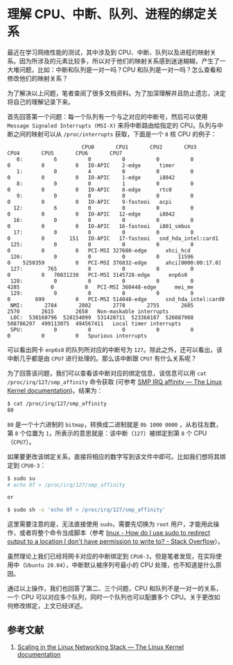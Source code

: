 # 理解 CPU、中断、队列、进程的绑定关系


最近在学习网络性能的测试，其中涉及到 CPU、中断、队列以及进程的映射关系。因为所涉及的元素比较多，所以对于他们的映射关系感到迷迷糊糊，产生了一大堆问题，比如：中断和队列是一对一吗？CPU 和队列是一对一吗？怎么查看和修改他们的映射关系？

为了解决以上问题，笔者查阅了很多文档资料。为了加深理解并且防止遗忘，决定将自己的理解记录下来。

<!--more-->

首先回答第一个问题：每一个队列有一个与之对应的中断号，然后可以使用 `Message Signaled Interrupts (MSI-X)` 来将中断路由给指定的 CPU。队列与中断之间的映射可以从 `/proc/interrupts` 获取，下面是一个 `8` 核 CPU 的例子：

```
						CPU0       CPU1       CPU2       CPU3       CPU4       CPU5       CPU6       CPU7       
   0:          6          0          0          0          0          0          0          0   IO-APIC    2-edge      timer
   1:          0          4          0          0          0          0          0          0   IO-APIC    1-edge      i8042
   8:          0          0          1          0          0          0          0          0   IO-APIC    8-edge      rtc0
   9:          0          0          0          0          0          0          0          0   IO-APIC    9-fasteoi   acpi
  12:          6          0          0          0          0          0          0          0   IO-APIC   12-edge      i8042
  16:          0          0          0          0          0          0          0          0   IO-APIC   16-fasteoi   i801_smbus
  17:          0          0          0          0          0          0          0        151   IO-APIC   17-fasteoi   snd_hda_intel:card1
 125:          0          0          0          0          0          0          0          0   PCI-MSI 327680-edge      xhci_hcd
 126:          0          0          0          0      11596          0    5250359          0   PCI-MSI 376832-edge      ahci[0000:00:17.0]
 127:        765          0          0          0          0          0          0   70831230   PCI-MSI 3145728-edge      enp6s0
 128:          0          0          0          0          0       4285          0          0   PCI-MSI 360448-edge      mei_me
 129:          0          0          0          0          0          0        699          0   PCI-MSI 514048-edge      snd_hda_intel:card0
 NMI:       2784       2802       2778       2755       2605       2570       2615       2658   Non-maskable interrupts
 LOC:  530160796  528154099  531420711  523368187  526087908  508786297  499113075  494567411   Local timer interrupts
 SPU:          0          0          0          0          0          0          0          0   Spurious interrupts
```

可以看出网卡 `enp6s0` 的队列所对应的中断号为 `127`。除此之外，还可以看出，该中断几乎都是由 `CPU7` 进行处理的。那么该中断跟 `CPU7` 有什么关系呢？

为了回答该问题，我们可以查看该中断对应的绑定信息，该信息可以用 `cat /proc/irq/127/smp_affinity` 命令获取 (可参考 [SMP IRQ affinity — The Linux Kernel documentation](https://www.kernel.org/doc/html/latest/core-api/irq/irq-affinity.html))。结果为：

```bash
$ cat /proc/irq/127/smp_affinity
80
```

`80` 是一个十六进制的 `bitmap`，转换成二进制就是 `0b 1000 0000` ，从右往左数，第 `8` 个位置为 `1`，所表示的意思就是：该中断（`127`）被绑定到第 `8` 个 CPU （`CPU7`）。

如果要更改该绑定关系，直接将相应的数字写到该文件中即可。比如我们想将其绑定到 `CPU0-3`：

```bash
$ sudo su
# echo 0f > /proc/irq/127/smp_affinity

or

$ sudo sh -c 'echo 0f > /proc/irq/127/smp_affinity'
```

这里需要注意的是，无法直接使用 `sudo`，需要先切换为 `root` 用户，才能用此操作，或者将整个命令当成脚本（参考 [linux - How do I use sudo to redirect output to a location I don't have permission to write to? - Stack Overflow](https://stackoverflow.com/questions/82256/how-do-i-use-sudo-to-redirect-output-to-a-location-i-dont-have-permission-to-wr)）。

虽然理论上我们已经将网卡对应的中断绑定到 `CPU0-3`，但是笔者发现，在实际使用中（`Ubuntu 20.04`），中断默认被序列号最小的 CPU 处理，也不知道是什么原因。

通过以上操作，我们也回答了第二、三个问题，CPU 和队列不是一对一的关系，一个 CPU 可以对应多个队列，同时一个队列也可以配置多个 CPU。关于更改如何修改绑定，上文已经详述。

## 参考文献

1. [Scaling in the Linux Networking Stack — The Linux Kernel documentation](https://www.kernel.org/doc/html/latest/networking/scaling.html)

